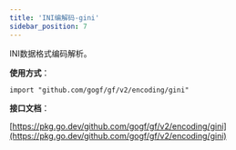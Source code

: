 ```yaml
---
title: 'INI编解码-gini'
sidebar_position: 7
---
```


INI数据格式编码解析。

**使用方式**：

```
import "github.com/gogf/gf/v2/encoding/gini"
```

**接口文档**：

[https://pkg.go.dev/github.com/gogf/gf/v2/encoding/gini](https://pkg.go.dev/github.com/gogf/gf/v2/encoding/gini)